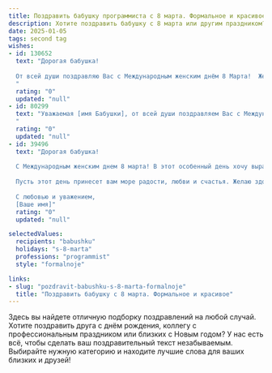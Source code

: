 ```yaml
---
title: Поздравить бабушку программиста с 8 марта. Формальное и красивое
description: Хотите поздравить бабушку с 8 марта или другим праздником? Наш ИИ создаст незабываемое поздравление, а вы обязательно выделитесь среди других.  
date: 2025-01-05
tags: second tag
wishes:
- id: 130652
  text: "Дорогая бабушка!
  
  От всей души поздравляю Вас с Международным женским днём 8 Марта!  Желаю Вам крепкого здоровья, бодрости духа и неизменного оптимизма. Пусть Ваш профессиональный опыт программиста всегда остается востребованным и приносит Вам удовлетворение, а свободное время  будет наполнено радостью и  теплотой семейного очага.  Счастья Вам, благополучия и долгих лет жизни!
  "
  rating: "0"
  updated: "null"
- id: 80299
  text: "Уважаемая [имя Бабушки], от всей души поздравляем Вас с Международным женским днём!  Желаем Вам крепкого здоровья,  счастья, тепла, гармонии и новых творческих свершений. Пусть Ваша жизнь будет наполнена  радостью, любовью близких и, конечно же, интересными проектами в мире программирования!
  "
  rating: "0"
  updated: "null"
- id: 39496
  text: "Дорогая бабушка!
  
  С Международным женским днем 8 марта! В этот особенный день хочу выразить вам свою искреннюю благодарность и восхищение. Вы — истинный пример силы, мудрости и любви. Ваши знания и жизненный опыт вдохновляют меня на новые достижения, и, как программист, я ценю вашу способность к решению задач и творческому мышлению.
  
  Пусть этот день принесет вам море радости, любви и счастья. Желаю здоровья, тепла и светлых мгновений рядом с близкими. Вы — наше самое дорогое сокровище, и я горжусь тем, что вы моя бабушка.
  
  С любовью и уважением,
  [Ваше имя]"
  rating: "0"
  updated: "null"

selectedValues:
  recipients: "babushku"
  holidays: "s-8-marta"
  professions: "programmist"
  style: "formalnoje"

links:
- slug: "pozdravit-babushku-s-8-marta-formalnoje"
  title: "Поздравить бабушку с 8 марта. Формальное и красивое"
---
```


Здесь вы найдете отличную подборку поздравлений на любой случай.
Хотите поздравить друга с днём рождения, коллегу с профессиональным праздником или близких с Новым годом? У нас есть всё, чтобы сделать ваш поздравительный текст незабываемым. Выбирайте нужную категорию и находите лучшие слова для ваших близких и друзей!
